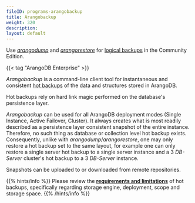 ```yaml
---
fileID: programs-arangobackup
title: Arangobackup
weight: 320
description: 
layout: default
---
```

Use [_arangodump_](../arangodump/) and
[_arangorestore_](../arangorestore/) for
[logical backups](../../backup-restore/#logical-backups) in the Community Edition.

{{< tag "ArangoDB Enterprise" >}}

_Arangobackup_ is a command-line client tool for instantaneous and
consistent [hot backups](../../backup-restore/#hot-backups) of the data and
structures stored in ArangoDB.

Hot backups rely on hard link magic performed on the database's
persistence layer.

_Arangobackup_ can be used for all ArangoDB deployment modes
(Single Instance, Active Failover, Cluster). It always creates what
is most readily described as a persistence layer consistent snapshot
of the entire instance. Therefore, no such thing as database or
collection level hot backup exists. Consequently, unlike with
_arangodump_/_arangorestore_, one may only restore a hot backup set to
the same layout, for example one can only restore a single server hot backup 
to a single server instance and a 3 _DB-Server_ cluster's hot backup to a 3
_DB-Server_ instance.

Snapshots can be uploaded to or downloaded from remote repositories.


{{% hints/info %}}
  Please review the
[**requirements and limitations**](../../backup-restore/#hot-backup-limitations)
of hot backups, specifically regarding storage engine, deployment, scope
and storage space.
{{% /hints/info %}}
